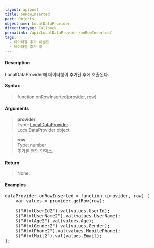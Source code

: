 ```yaml
---
layout: apipost
title: onRowInserted
part: Objects
objectname: LocalDataProvider
directiontype: Callback
permalink: /api/LocalDataProvider/onRowInserted/
tags:
  - 데이터행 추가 이벤트
  - 데이터행 추가 후
---
```



#### Description

 LocalDataProvider에 데이터행이 추가된 후에 호출된다.

#### Syntax

> function onRowInserted(provider, row)

#### Arguments

> **provider**  
> Type: [LocalDataProvider](/api/LocalDataProvider/)  
> LocalDataProvider object.

> **row**  
> Type: number  
> 추가된 행의 인덱스.

#### Return

> None.

#### Examples 

<pre class="prettyprint">
dataProvider.onRowInserted = function (provider, row) {
    var values = provider.getRow(row);

    $("#txtUserId2").val(values.UserId);
    $("#txtUserName2").val(values.UserName);
    $("#txtAge2").val(values.Age);
    $("#txtGender2").val(values.Gender);
    $("#txtPhone2").val(values.MobilePhone);
    $("#txtMail2").val(values.Email);
};
</pre>

